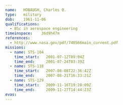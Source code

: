 ```yaml
---
name:	HOBAUGH, Charles O.
type:	military
dob:	1961-11-06
qualifications:
  - BSc in aerospace engineering
timeinspace:	36d9h47m
references:
  - http://www.nasa.gov/pdf/740566main_current.pdf
missions:
  - name: STS-104
    time_start:   2001-07-12T09:04Z
    time_end:     2001-07-24T03:39Z
  - name: STS-118
    time_start:   2007-08-08T22:36:42Z
    time_end:     2007-08-21T16:33:21Z
  - name: STS-129
    time_start:   2009-11-16T19:28:09Z
    time_end:     2009-11-27T14:44:23Z
evas:
---
```

